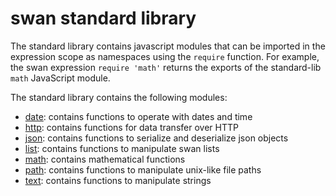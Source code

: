 swan standard library
================================================================================

The standard library contains javascript modules that can be imported in the
expression scope as namespaces using the `require` function. For example,
the swan expression `require 'math'` returns the exports of the standard-lib
`math` JavaScript module.

The standard library contains the following modules:

- [date](./modules/date.md): contains functions to operate with dates and time
- [http](./modules/http.md): contains functions for data transfer over HTTP
- [json](./modules/json.md): contains functions to serialize and deserialize json objects
- [list](./modules/list.md): contains functions to manipulate swan lists
- [math](./modules/math.md): contains mathematical functions
- [path](./modules/path.md): contains functions to manipulate unix-like file paths
- [text](./modules/text.md): contains functions to manipulate strings
